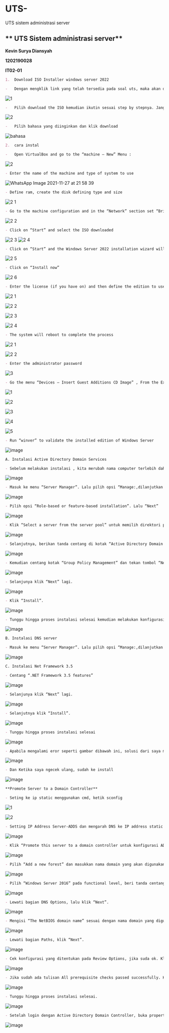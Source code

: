 # UTS-
UTS sistem administrasi server

## 				** UTS Sistem administrasi server**

**Kevin Surya Diansyah**

**1202190028**

**IT02-01**


```markdown
1.	Download ISO Installer windows server 2022
```

```markdown
-	Dengan mengklik link yang telah tersedia pada soal uts, maka akan dibawa ke link tersebut dengan tampilan seperti dibawah ini :
```

![1](https://user-images.githubusercontent.com/89094789/143685148-f632a573-9ec6-4732-b049-c0e3cdcc521b.PNG)

```markdown
-	Pilih download the ISO kemudian ikutin sesuai step by stepnya. Jangan lupa centang "yes" kemudian continue
```

![2](https://user-images.githubusercontent.com/89094789/143685229-35e9a2fc-ce2a-4eaf-b57f-10f246b7c114.PNG)


```markdown
-	Pilih bahasa yang diinginkan dan klik download
```
![bahasa](https://user-images.githubusercontent.com/89094789/143685343-619f0d6a-6c40-41a5-8f59-8d163b3371ca.PNG)

```markdown
2.	cara instal
```

```markdown
-	Open VirtualBox and go to the “machine – New” Menu :
```

![2](https://user-images.githubusercontent.com/89094789/143685517-b3579989-13d9-469d-b3ad-60431f15dd6a.PNG)


```markdown
- Enter the name of the machine and type of system to use
```
![WhatsApp Image 2021-11-27 at 21 58 39](https://user-images.githubusercontent.com/89094789/143686566-6a67d3cc-11d5-44ef-9881-06204a4d6e17.jpeg)

```markdown
- Define ram, create the disk defining type and size
```

![2 1](https://user-images.githubusercontent.com/89094789/143686655-3b15bd50-541a-4603-a491-511ce9b3143e.PNG)

```markdown
- Go to the machine configuration and in the “Network” section set “Bridge adapter”
```

![2 2](https://user-images.githubusercontent.com/89094789/143686788-2a1ba883-bafb-4775-9ef7-09ee9fd645cf.PNG)

```markdown
- Click on “Start” and select the ISO downloaded
```
![2 3](https://user-images.githubusercontent.com/89094789/143687016-b8b0ba96-a73b-44fd-bd2d-2bb226e9edce.PNG)
![2 4](https://user-images.githubusercontent.com/89094789/143687022-5dc67981-7908-4e52-8d4e-de5ab17d3d5b.PNG)

```markdown
- Click on “Start” and the Windows Server 2022 installation wizard will load
```

![2 5](https://user-images.githubusercontent.com/89094789/143686977-84e06962-b75c-49b2-82d3-71bfab1b15d1.jpeg)

```markdown
- Click on “Install now”
```
![2 6](https://user-images.githubusercontent.com/89094789/143687211-4535184a-2eaa-449c-872e-a6e2b85c41b7.PNG)

```markdown
- Enter the license (if you have on) and then define the edition to use, Accept the license and then proceed with the installation of Windows Server 2022
```
![2 1](https://user-images.githubusercontent.com/89094789/143687305-00c9e767-805f-4394-bd05-9eeb0b3da895.PNG)

![2 2](https://user-images.githubusercontent.com/89094789/143687309-c92f13fd-afec-44be-95ff-a7ee017e0b8b.PNG)

![2 3](https://user-images.githubusercontent.com/89094789/143687317-f5b2f306-a02d-4753-a51b-ef516f9d4f68.PNG)

![2 4](https://user-images.githubusercontent.com/89094789/143687326-14ccccdc-ddbb-4b73-98fa-4277272c32d9.PNG)


```markdown
- The system will reboot to complete the process
```
![2 1](https://user-images.githubusercontent.com/89094789/143687444-cd09f0db-07eb-4318-9468-c517b20617bf.PNG)

![2 2](https://user-images.githubusercontent.com/89094789/143687449-55cec6dd-4c59-4a9e-8612-e5781d5bf7aa.PNG)

```markdown
- Enter the administrator password
```
![3](https://user-images.githubusercontent.com/89094789/143687504-8e95f9cd-c078-4d74-badb-0fcf6060f9bf.PNG)

```markdown
- Go the menu “Devices – Insert Guest Additions CD Image” , From the Explorer run this and follow the steps pf the wizard. Reboot the machine
```
![1](https://user-images.githubusercontent.com/89094789/143687749-5fae7993-6cb6-4a68-b873-93600e649c8b.png)

![2](https://user-images.githubusercontent.com/89094789/143687752-d072f223-6486-497b-b2fc-45eff625c11b.PNG)

![3](https://user-images.githubusercontent.com/89094789/143687761-69b094b1-419a-4915-8be0-41016318ccb2.PNG)

![4](https://user-images.githubusercontent.com/89094789/143687763-c18074c4-123e-428e-b4c9-b43b106f9472.PNG)

![5](https://user-images.githubusercontent.com/89094789/143687765-8f0ddffa-66fb-4788-aba3-ebce49b2ffa8.PNG)

```markdown
- Run “winver” to validate the installed edition of Windows Server
```

![image](https://user-images.githubusercontent.com/62064492/143058074-ab6a8d6f-8421-433e-afd9-3d1873a4123c.png)

```markdown
A. Instalasi Active Directory Domain Services
```

```markdown
- Sebelum melakukan instalasi , kita merubah nama computer terlebih dahulu dengan masuk ke windows powershell. Kemudian ketikkan “rename-computer -Newname Server2022”
```

![image](https://user-images.githubusercontent.com/62064492/143058230-c8536ec9-1ac0-4789-9b63-0b592839313d.png)

```markdown
- Masuk ke menu “Server Manager”. Lalu pilih opsi “Manage:,dilanjutkan dengan mengklik “Add Roles and Features”. Kemudian klik “Next”.
```
![image](https://user-images.githubusercontent.com/62064492/143058338-b6117d81-8479-4860-94f9-f4371a630f72.png)

```markdown
- Pilih opsi “Role-based or feature-based installation”. Lalu “Next”
```

![image](https://user-images.githubusercontent.com/62064492/143058402-8450dfce-0c8f-4b3a-b14d-4da3691fd439.png)

```markdown
- Klik “Select a server from the server pool” untuk memilih direktori penyimpanan lokal. Lalu “Next”
```

![image](https://user-images.githubusercontent.com/62064492/143058537-a5d1dc41-1d55-405d-8fea-ce5335b89c61.png)

```markdown
- Selanjutnya, berikan tanda centang di kotak “Active Directory Domain Services”. Saat anda mencentang kotak, disebelah kanan muncul penjelasan singkat tentang ADDS dan cara kerjanya. Lalu klik “Add Features”.
```
![image](https://user-images.githubusercontent.com/62064492/143058626-b950b867-673b-4be0-8644-571d715e5c91.png)

```markdown
- Kemudian centang kotak “Group Policy Management” dan tekan tombol “Next”.
```

![image](https://user-images.githubusercontent.com/62064492/143058709-2e1fce7f-3cf7-4203-9ec1-5aa1600f3e04.png)

```markdown
- Selanjunya klik “Next” lagi.
```
![image](https://user-images.githubusercontent.com/62064492/143058812-7cc2737b-c66a-4d48-bce0-ebab12dfc834.png)

```markdown
- Klik “Install”.
```

![image](https://user-images.githubusercontent.com/62064492/143058927-66049ec4-f165-4ffa-a11f-d3ba398feaef.png)

```markdown
- Tunggu hingga proses instalasi selesai kemudian melakukan konfigurasi ADDS
```
![image](https://user-images.githubusercontent.com/62064492/143059056-4b3a2b2c-c4a3-43c7-bf11-a974412b383e.png)



```markdown
B. Instalasi DNS server
```

```markdown
- Masuk ke menu “Server Manager”. Lalu pilih opsi “Manage:,dilanjutkan dengan mengklik “Add Roles and Features”. Kemudian klik “Next”. Stepnya sama seperti instalasi active directory. Kita perlu menginstal dan mengonfigurasi peran Active Directory dan server DNS untuk bekerja bersama. 
```

![image](https://user-images.githubusercontent.com/62064492/143059169-bc75ab5c-54dc-474f-b9b1-a809f8547103.png)



```markdown
C. Instalasi Net Framework 3.5
```

```markdown
- Centang “.NET Framework 3.5 features”
```

![image](https://user-images.githubusercontent.com/62064492/143059289-ca4aa9b0-e658-445c-b6eb-7b01ddb2192e.png)

```markdown
- Selanjunya klik “Next” lagi.
```

![image](https://user-images.githubusercontent.com/62064492/143059414-e40ac556-cbd2-4192-8fc6-3459d68decd8.png)

```markdown
- Selanjutnya klik “Install”.
```
![image](https://user-images.githubusercontent.com/62064492/143059520-231922be-4757-4c00-bf38-e89398e48da4.png)

```markdown
- Tunggu hingga proses instalasi selesai
```

![image](https://user-images.githubusercontent.com/62064492/143059642-a839d8d3-231c-4f1e-8a5a-fe37c474cb02.png)

```markdown
- Apabila mengalami eror seperti gambar dibawah ini, solusi dari saya melakukan windows update ke versi 21H1 yang dimana sudah include instalasi .NET Framework 3.5 
```
![image](https://user-images.githubusercontent.com/62064492/143059738-7efa2ff3-83f2-42e2-9f84-578082f27a29.png)

```markdown
- Dan Ketika saya ngecek ulang, sudah ke install

```
![image](https://user-images.githubusercontent.com/62064492/143059913-323cfebb-8baa-4d03-b6c4-e78dad592013.png)


```markdown
**Promote Server to a Domain Controller**
```

```markdown
- Seting ke ip static menggunakan cmd, ketik sconfig
```
![1](https://user-images.githubusercontent.com/89094789/143689067-f5a0764e-1db4-4637-b9bd-303c730348af.jpeg)

![2](https://user-images.githubusercontent.com/89094789/143689073-98122d7a-eaba-4e36-9c21-44377104282a.jpeg)

```markdown
- Setting IP Address Server-ADDS dan mengarah DNS ke IP address static yang digunakan.
```

![image](https://user-images.githubusercontent.com/62064492/143060278-638d7a68-2f9f-4e0a-ac89-b449a6b29bc1.png)

```markdown
- Klik “Promote this server to a domain controller untuk konfigurasi ADDS
```
![image](https://user-images.githubusercontent.com/62064492/143060623-08bef976-72e9-424a-a31b-668860218189.png)

```markdown
- Pilih “Add a new forest” dan masukkan nama domain yang akan digunakan pada Root Domain Name. Misalnya disini saya menggunakan domain “Aim.com”
```
![image](https://user-images.githubusercontent.com/62064492/143062005-9155bdfa-ea42-4cb3-91ec-3e4b0072998a.png)

```markdown
- Pilih “Windows Server 2016” pada functional level, beri tanda centang pada “Domain Name System (DNS) server” dan ”Global Catalog (GC)”. Serta mengisi password Directory Services Restore Mode dengan kriteria strong password.
```

![image](https://user-images.githubusercontent.com/62064492/143062084-1c336f87-a714-444b-badc-ce385c59e73c.png)

```markdown
- Lewati bagian DNS Options, lalu klik “Next”.
```

![image](https://user-images.githubusercontent.com/62064492/143064837-a5dd8d07-d77c-4cbe-a96d-eb6b2a120c6e.png)

```markdown
- Mengisi “The NetBIOS domain name” sesuai dengan nama domain yang digunakan.
```
![image](https://user-images.githubusercontent.com/62064492/143062175-cfc66680-5ce8-40e5-b879-13239b76cd74.png)

```markdown
- Lewati bagian Paths, klik “Next”.
```

![image](https://user-images.githubusercontent.com/62064492/143062494-2c7a08ce-49f3-40db-ad12-4490ec112b99.png)

```markdown
- Cek konfigurasi yang ditentukan pada Review Options, jika suda ok. Klik “Next”.
```
![image](https://user-images.githubusercontent.com/62064492/143062586-0f8f8e3b-1a2b-4546-9779-f70238828d1a.png)

```markdown
- Jika sudah ada tulisan All prerequisite checks passed successfully. Klik “Install” untuk apply konfigurasi yang sudah ditentukan.
```
![image](https://user-images.githubusercontent.com/62064492/143062766-88e37beb-aa83-4b18-ba2d-b20fec2e6c8f.png)

```markdown
- Tunggu hingga proses instalasi selesai.
```

![image](https://user-images.githubusercontent.com/62064492/143062877-c7a3a0e7-cdd8-404a-9ac2-a4204c5bfd46.png)

```markdown
- Setelah login dengan Active Directory Domain Controller, buka properti TCP/IP koneksi jaringan Anda. Anda dapat melihat Alamat IP server DNS yang disukai
```

![image](https://user-images.githubusercontent.com/62064492/143063183-bdb4c10d-c204-41d6-b2b5-67c1ccd33348.png)

